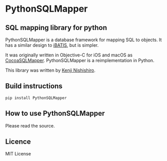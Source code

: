 # PythonSQLMapper
## SQL mapping library for python
PythonSQLMapper is a database framework for mapping SQL to objects.
It has a similar design to [iBATIS](http://ibatis.apache.org), but is simpler.

It was originally written in Objective-C for iOS and macOS as [CocoaSQLMapper](https://github.com/marvelph/CocoaSQLMapper).
PythonSQLMapper is a reimplementation in Python.

This library was written by [Kenji Nishishiro](mailto:marvel@programmershigh.org).
## Build instructions
```
pip install PythonSQLMapper
```
## How to use PythonSQLMapper
Please read the source.

## Licence
MIT License
